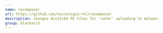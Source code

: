 ```yaml
---
name: recomposer
url: https://github.com/secretsquirrel/recomposer
description: changes Win32/64 PE Files for 'safer' uploading to malware and sandbox sites. URL : https://github.com/secretsquirrel/recomposer Groups : blackarch blackarch-automation blackarch-binary
group: blackarch
---
```


